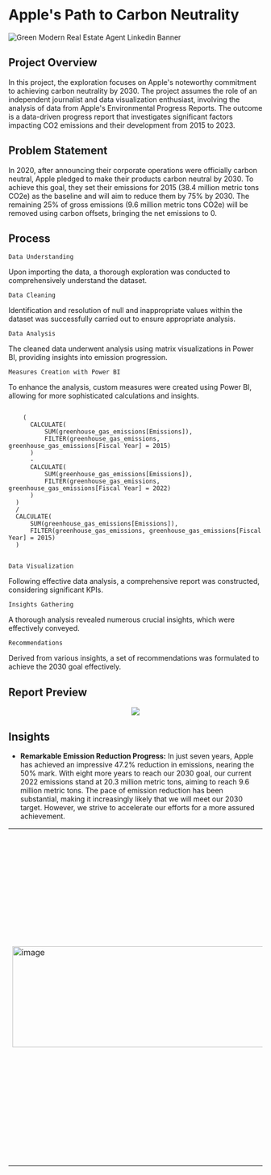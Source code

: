 # Apple's Path to Carbon Neutrality
![Green Modern Real Estate Agent Linkedin Banner](https://github.com/Fardin-Data/Apple-Path-to-Carbon-Neutrality/assets/137788371/62bb1b3d-9881-4091-b50e-8d9acbf911df)

## Project Overview
In this project, the exploration focuses on Apple's noteworthy commitment to achieving carbon neutrality by 2030. The project assumes the role of an independent journalist and data visualization enthusiast, involving the analysis of data from Apple's Environmental Progress Reports. The outcome is a data-driven progress report that investigates significant factors impacting CO2 emissions and their development from 2015 to 2023.

## Problem Statement
In 2020, after announcing their corporate operations were officially carbon neutral, Apple pledged to make their products carbon neutral by 2030. To achieve this goal, they set their emissions for 2015 (38.4 million metric tons CO2e) as the baseline and will aim to reduce them by 75% by 2030. The remaining 25% of gross emissions (9.6 million metric tons CO2e) will be removed using carbon offsets, bringing the net emissions to 0.

## Process
`Data Understanding`

Upon importing the data, a thorough exploration was conducted to comprehensively understand the dataset.

`Data Cleaning`

Identification and resolution of null and inappropriate values within the dataset was successfully carried out to ensure appropriate analysis.

`Data Analysis`

The cleaned data underwent analysis using matrix visualizations in Power BI, providing insights into emission progression.

`Measures Creation with Power BI`

To enhance the analysis, custom measures were created using Power BI, allowing for more sophisticated calculations and insights.

<pre><code>
    (
      CALCULATE(
          SUM(greenhouse_gas_emissions[Emissions]),
          FILTER(greenhouse_gas_emissions, greenhouse_gas_emissions[Fiscal Year] = 2015)
      )
      - 
      CALCULATE(
          SUM(greenhouse_gas_emissions[Emissions]),
          FILTER(greenhouse_gas_emissions, greenhouse_gas_emissions[Fiscal Year] = 2022)
      )
  )
  /
  CALCULATE(
      SUM(greenhouse_gas_emissions[Emissions]),
      FILTER(greenhouse_gas_emissions, greenhouse_gas_emissions[Fiscal Year] = 2015)
  )

</code></pre>

`Data Visualization`

Following effective data analysis, a comprehensive report was constructed, considering significant KPIs.

`Insights Gathering`

A thorough analysis revealed numerous crucial insights, which were effectively conveyed.

`Recommendations`

Derived from various insights, a set of recommendations was formulated to achieve the 2030 goal effectively.


## Report Preview
<div align="center">
  <img src="https://github.com/Fardin-Data/Apple-Path-to-Carbon-Neutrality/assets/137788371/e3453dba-7119-4ad7-b627-17c273e41e85" />
</div>

## Insights

- **Remarkable Emission Reduction Progress:** In just seven years, Apple has achieved an impressive 47.2% reduction in emissions, nearing the 50% mark. With eight more years to reach our 2030 goal, our current 2022 emissions stand at 20.3 million metric tons, aiming to reach 9.6 million metric tons. The pace of emission reduction has been substantial, making it increasingly likely that we will meet our 2030 target. However, we strive to accelerate our efforts for a more assured achievement.


<table>
  <tr>
    <td valign="middle">
      <img src="https://github.com/Fardin-Data/Apple-Path-to-Carbon-Neutrality/assets/137788371/ac335691-4ad8-4eb7-ab62-319858933b8c" alt="image" width="3000" height="200" />
    </td>
    <td valign="top">
      <strong>Steady Emission Decline Post-2019:</strong><br /><br />
      Since 2019, our carbon footprint from product manufacturing has been on a consistent downward trajectory, with our latest phone boasting the lowest carbon footprint. Overall, our emissions have shown a gradual decline since 2015. Our dedication to carbon removal efforts from 2020 to 2022 has contributed to this reduction.
    </td>
  </tr>
</table>




